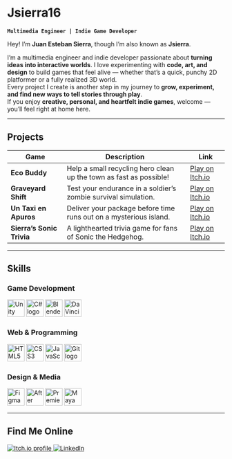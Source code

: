 # Jsierra16

**`Multimedia Engineer | Indie Game Developer`**

Hey! I’m **Juan Esteban Sierra**, though I’m also known as **Jsierra**.

I’m a multimedia engineer and indie developer passionate about **turning ideas into interactive worlds**. I love experimenting with **code, art, and design** to build games that feel alive — whether that’s a quick, punchy 2D platformer or a fully realized 3D world.  
Every project I create is another step in my journey to **grow, experiment, and find new ways to tell stories through play**.  
If you enjoy **creative, personal, and heartfelt indie games**, welcome — you’ll feel right at home here.  

---

## Projects

| Game | Description | Link |
|------|--------------|------|
| **Eco Buddy** | Help a small recycling hero clean up the town as fast as possible! | [Play on Itch.io](https://jsierra07.itch.io/eco-buddy) |
| **Graveyard Shift** | Test your endurance in a soldier’s zombie survival simulation. | [Play on Itch.io](https://jsierra07.itch.io/graveyard-shift) |
| **Un Taxi en Apuros** | Deliver your package before time runs out on a mysterious island. | [Play on Itch.io](https://jsierra07.itch.io/un-taxi-en-apuros) |
| **Sierra’s Sonic Trivia** | A lighthearted trivia game for fans of Sonic the Hedgehog. | [Play on Itch.io](https://jsierra07.itch.io/sierras-sonic-trivia) |

---

## Skills

### Game Development
<p>
  <img src="https://cdn.jsdelivr.net/gh/devicons/devicon/icons/unity/unity-original.svg" height="40" alt="Unity logo"/>
  <img src="https://cdn.jsdelivr.net/gh/devicons/devicon/icons/csharp/csharp-original.svg" height="40" alt="C# logo"/>
  <img src="https://cdn.jsdelivr.net/gh/devicons/devicon/icons/blender/blender-original.svg" height="40" alt="Blender logo"/>
  <img src="https://upload.wikimedia.org/wikipedia/commons/c/c9/DaVinci_Resolve_Studio_Logo.svg" height="40" alt="DaVinci Resolve logo"/>
</p>

### Web & Programming
<p>
  <img src="https://cdn.jsdelivr.net/gh/devicons/devicon/icons/html5/html5-original.svg" height="40" alt="HTML5 logo"/>
  <img src="https://cdn.jsdelivr.net/gh/devicons/devicon/icons/css3/css3-original.svg" height="40" alt="CSS3 logo"/>
  <img src="https://cdn.jsdelivr.net/gh/devicons/devicon/icons/javascript/javascript-original.svg" height="40" alt="JavaScript logo"/>
  <img src="https://cdn.jsdelivr.net/gh/devicons/devicon/icons/git/git-original.svg" height="40" alt="Git logo"/>
</p>

### Design & Media
<p>
  <img src="https://cdn.jsdelivr.net/gh/devicons/devicon/icons/figma/figma-original.svg" height="40" alt="Figma logo"/>
  <img src="https://cdn.jsdelivr.net/gh/devicons/devicon/icons/aftereffects/aftereffects-original.svg" height="40" alt="After Effects logo"/>
  <img src="https://cdn.jsdelivr.net/gh/devicons/devicon/icons/premierepro/premierepro-original.svg" height="40" alt="Premiere Pro logo"/>
  <img src="https://cdn.jsdelivr.net/gh/devicons/devicon/icons/maya/maya-original.svg" height="40" alt="Maya logo"/>
</p>

---

## Find Me Online

<p align="left">
  <a href="https://jsierra07.itch.io/">
    <img alt="Itch.io profile" title="Play my games on Itch.io" src="https://custom-icon-badges.demolab.com/badge/-Itch.io-%23fa5c5c?style=for-the-badge&logo=itchdotio&logoColor=white"/>
  </a>
  <a href="https://www.linkedin.com/in/juanestebansierra/">
    <img alt="LinkedIn" title="Connect with me on LinkedIn" src="https://custom-icon-badges.demolab.com/badge/-LinkedIn-%230A66C2?style=for-the-badge&logo=linkedin&logoColor=white"/>
  </a>
</p>
